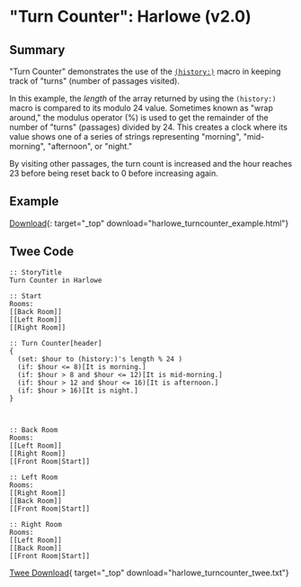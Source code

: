 # "Turn Counter": Harlowe (v2.0)

## Summary

"Turn Counter" demonstrates the use of the [`(history:)`](https://twine2.neocities.org/#macro_history) macro in keeping track of "turns" (number of passages visited).

In this example, the *length* of the array returned by using the `(history:)` macro is compared to its modulo 24 value. Sometimes known as "wrap around," the modulus operator (%) is used to get the remainder of the number of "turns" (passages) divided by 24. This creates a clock where its value shows one of a series of strings representing "morning", "mid-morning", "afternoon", or "night."

By visiting other passages, the turn count is increased and the hour reaches 23 before being reset back to 0 before increasing again.

## Example

[Download](harlowe_turncounter_example.html){: target="_top" download="harlowe_turncounter_example.html"}

## Twee Code

```twee
:: StoryTitle
Turn Counter in Harlowe

:: Start
Rooms:
[[Back Room]]
[[Left Room]]
[[Right Room]]

:: Turn Counter[header]
{
  (set: $hour to (history:)'s length % 24 )
  (if: $hour <= 8)[It is morning.]
  (if: $hour > 8 and $hour <= 12)[It is mid-morning.]
  (if: $hour > 12 and $hour <= 16)[It is afternoon.]
  (if: $hour > 16)[It is night.]
}



:: Back Room
Rooms:
[[Left Room]]
[[Right Room]]
[[Front Room|Start]]

:: Left Room
Rooms:
[[Right Room]]
[[Back Room]]
[[Front Room|Start]]

:: Right Room
Rooms:
[[Left Room]]
[[Back Room]]
[[Front Room|Start]]

```

[Twee Download](harlowe_turncounter_twee.txt){ target="_top" download="harlowe_turncounter_twee.txt"}
